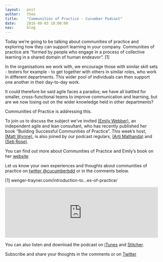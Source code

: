 ```yaml
---
layout:   post
author:   theo
title:    "Communities of Practice - Cucumber Podcast"
date:     2016-08-03 10:00:00
nav:      blog
---
```


Today we’re going to be talking about communities of practice and exploring how they can support learning in your company. Communities of practice are “formed by people who engage in a process of collective learning in a shared domain of human endeavor”. [1]

In the organisations we work with, we encourage those with similar skill sets - testers for example - to get together with others in similar roles, who work in different departments. This wider pool of individuals can then support one another in their day-to-day work.

It could therefore be said agile faces a paradox; we have all battled for smaller, cross-functional teams to improve communication and learning, but are we now losing out on the wider knowledge held in other departments?

Communities of Practice is addressing this.

To join us to discuss the subject we’ve invited [(Emily Webber)](https://twitter.com/ewebber), an independent agile and lean consultant, who has recently published her book “Building Successful Communities of Practice”. This week’s host, [(Matt Wynne)](https://twitter.com/mattwynne), is also joined by our podcast regulars, [(Arti Mathanda)](https://twitter.com/artismarti) and [(Seb Rose)](https://twitter.com/sebrose).

You can find out more about Communities of Practice and Emily’s book on her [website](emilywebber.co.uk/building-success…ctice/#more-3827)

Let us know your own experiences and thoughts about communities of practice on [twitter @cucumberbdd](twitter.com/cucumberbdd) or in the comments below.

[1] wenger-trayner.com/introduction-to…es-of-practice/

<iframe width="100%" height="166" scrolling="no" frameborder="no" src="https://w.soundcloud.com/player/?url=https%3A//api.soundcloud.com/tracks/276642529&amp;color=ff5500&amp;auto_play=false&amp;hide_related=false&amp;show_comments=true&amp;show_user=true&amp;show_reposts=false"></iframe>

You can also listen and download the podcast on [iTunes](https://itunes.apple.com/gb/podcast/cucumber-podcast-rss/id1078896635) and [Stitcher](http://www.stitcher.com/s?fid=81999&refid=stpr). 

Subscribe and share your thoughts in the comments or on [Twitter](https://twitter.com/cucumberbdd)
